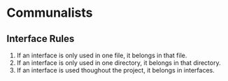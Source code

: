 # Communalists

## Interface Rules

1. If an interface is only used in one file, it belongs in that file.
1. If an interface is only used in one directory, it belongs in that directory.
1. If an interface is used thoughout the project, it belongs in interfaces.